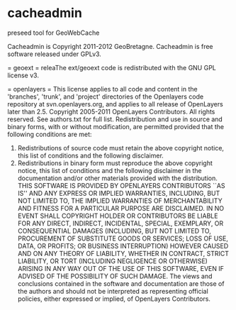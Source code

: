 cacheadmin
==========

preseed tool for GeoWebCache

Cacheadmin is Copyright 2011-2012 GeoBretagne. Cacheadmin is free software released under GPLv3.

= geoext =
releaThe ext/geoext code is redistributed with the GNU GPL license v3.


= openlayers =
This license applies to all code and content in the 'branches', 'trunk', and
'project' directories of the Openlayers code repository at svn.openlayers.org,
and applies to all release of OpenLayers later than 2.5.
Copyright 2005-2011 OpenLayers Contributors. All rights reserved. See
authors.txt for full list.
Redistribution and use in source and binary forms, with or without modification,
are permitted provided that the following conditions are met:
 1. Redistributions of source code must retain the above copyright notice, this
list of conditions and the following disclaimer.
 2. Redistributions in binary form must reproduce the above copyright notice,
this list of conditions and the following disclaimer in the documentation and/or
other materials provided with the distribution.
THIS SOFTWARE IS PROVIDED BY OPENLAYERS CONTRIBUTORS ``AS IS'' AND ANY EXPRESS
OR IMPLIED WARRANTIES, INCLUDING, BUT NOT LIMITED TO, THE IMPLIED WARRANTIES OF
MERCHANTABILITY AND FITNESS FOR A PARTICULAR PURPOSE ARE DISCLAIMED. IN NO EVENT
SHALL COPYRIGHT HOLDER OR CONTRIBUTORS BE LIABLE FOR ANY DIRECT, INDIRECT,
INCIDENTAL, SPECIAL, EXEMPLARY, OR CONSEQUENTIAL DAMAGES (INCLUDING, BUT NOT
LIMITED TO, PROCUREMENT OF SUBSTITUTE GOODS OR SERVICES; LOSS OF USE, DATA, OR
PROFITS; OR BUSINESS INTERRUPTION) HOWEVER CAUSED AND ON ANY THEORY OF
LIABILITY, WHETHER IN CONTRACT, STRICT LIABILITY, OR TORT (INCLUDING NEGLIGENCE
OR OTHERWISE) ARISING IN ANY WAY OUT OF THE USE OF THIS SOFTWARE, EVEN IF
ADVISED OF THE POSSIBILITY OF SUCH DAMAGE.
The views and conclusions contained in the software and documentation are those
of the authors and should not be interpreted as representing official policies,
either expressed or implied, of OpenLayers Contributors.